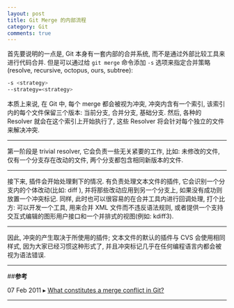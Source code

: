 ```yaml
---
layout: post
title: Git Merge 的内部流程
category: Git
comments: true
---
```


首先要说明的一点是, Git 本身有一套内部的合并系统, 而不是通过外部比较工具来进行代码合并. 但是可以通过给 `git merge` 命令添加 `-s` 选项来指定合并策略(resolve, recursive, octopus, ours, subtree):

``` bash
-s <strategy>
--strategy=<strategy>
```

本质上来说, 在 Git 中, 每个 merge 都会被视为冲突, 冲突内含有一个索引, 该索引内的每个文件保留三个版本: 当前分支, 合并分支, 基础分支. 然后, 各种的 Resolver 就会在这个索引上开始执行了, 这些 Resolver 将会针对每个独立的文件来解决冲突.



------

第一阶段是 trivial resolver, 它会负责一些无关紧要的工作, 比如: 未修改的文件, 仅有一个分支存在改动的文件, 两个分支都包含相同新版本的文件.

------

接下来, 插件会开始处理剩下的情况. 有负责处理文本文件的插件, 它会识别一个分支内的个体改动(比如: diff ), 并将那些改动应用到另一个分支上, 如果没有成功则放置一个冲突标记. 同样, 此时也可以很容易的在合并工具内进行回调处理, 打个比方: 可以开发一个工具, 用来合并 XML 文件而不违反语法规则, 或者提供一个支持交互式编辑的图形用户接口和一个并排式的视图(例如: kdiff3).

------

因此, 冲突的产生取决于所使用的插件; 文本文件的默认的插件与 CVS 会使用相同样式, 因为大家已经习惯这种形式了, 并且冲突标记几乎在任何编程语言内都会被视为语法错误.

------

##**参考**

07 Feb 2011 ▸ [What constitutes a merge conflict in Git?](http://stackoverflow.com/questions/4920885/what-constitutes-a-merge-conflict-in-git?answertab=votes#tab-top)

------

